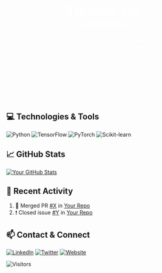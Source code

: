 <!-- Header with background image -->
<div style="background-image: url('https://example.com/your-background-image.jpg'); background-size: cover; padding: 100px; text-align: center; color: #fff;">
  <h1>👋 Hi there, I'm Callistus!</h1>
  <p>I'm a passionate Data Scientist and machine learning engineer who loves to solve problems. Welcome to my GitHub profile! 🚀</p>
</div>

<!-- Introduction -->
## 💻 Technologies & Tools
![Python](https://img.shields.io/badge/Python-3776AB?style=flat-square&logo=python&logoColor=white)
![TensorFlow](https://img.shields.io/badge/TensorFlow-FF6F00?style=flat-square&logo=tensorflow&logoColor=white)
![PyTorch](https://img.shields.io/badge/PyTorch-EE4C2C?style=flat-square&logo=pytorch&logoColor=white)
![Scikit-learn](https://img.shields.io/badge/Scikit%20learn-F7931E?style=flat-square&logo=scikit-learn&logoColor=white)
<!-- Add more skills -->

<!-- GitHub Stats -->
## 📈 GitHub Stats
[![Your GitHub Stats](https://github-readme-stats.vercel.app/api?username=linesman39&show_icons=true&hide_title=true&count_private=true&hide=prs,issues&theme=radical)](https://github.com/linesman39)

<!-- Recent Activity -->
## 🌟 Recent Activity
<!--START_SECTION:activity-->
1. 🎉 Merged PR [#X](https://github.com/your/repo/pull/X) in [Your Repo](https://github.com/your/repo)
2. ❗️ Closed issue [#Y](https://github.com/your/repo/issues/Y) in [Your Repo](https://github.com/your/repo)
<!--END_SECTION:activity-->

<!-- Contact & Connect -->
## 📫 Contact & Connect
[![LinkedIn](https://img.shields.io/badge/LinkedIn-0077B5?style=flat-square&logo=linkedin&logoColor=white)](www.linkedin.com/in/denyefa-eyetonghan-720367245)
[![Twitter](https://img.shields.io/badge/Twitter-1DA1F2?style=flat-square&logo=twitter&logoColor=white)]([https://twitter.com/your-twitter-profile](https://twitter.com/calli_ben))
[![Website](https://img.shields.io/badge/Portfolio-000?style=flat-square&logo=appveyor&logoColor=white)](https://your-portfolio-website.com)

<!-- Visitors -->
![Visitors](https://visitor-badge.glitch.me/badge?page_id=your-username.Benclark_Bot)

<!-- Footer -->
<!-- Feel free to add more sections like projects, blog posts, etc. -->
